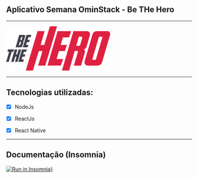 ## Aplicativo Semana OminStack - **Be THe Hero**

---

<img src="./mobile/src/assets/logo@3x.png" />

---

## Tecnologias utilizadas:
- [x] NodeJs
 
- [x] ReactJs

- [x] React Native
---

## Documentação (Insomnia)

[![Run in Insomnia}](https://insomnia.rest/images/run.svg)](https://insomnia.rest/run/?label=Be%20the%20Hero&uri=https%3A%2F%2Fraw.githubusercontent.com%2Fsamuksilv%2Fbe-the-hero%2Fmaster%2Fbackend%2Fdocs%2FInsomnia_2020-04-07.json)







